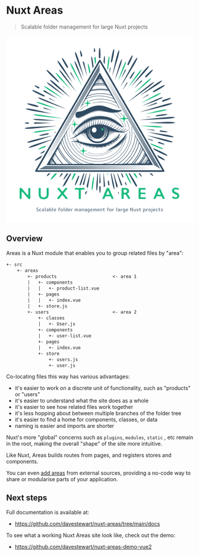 # Nuxt Areas

> Scalable folder management for large Nuxt projects

<p align="center">
  <img src="https://raw.githubusercontent.com/davestewart/nuxt-areas/master/docs/nuxt-areas.png" alt="Nuxt Areas">
</p>


## Overview

Areas is a Nuxt module that enables you to group related files by "area":

```
+- src
    +- areas
        +- products                     <- area 1
        |   +- components
        |   |   +- product-list.vue
        |   +- pages
        |   |   +- index.vue
        |   +- store.js
        +- users                        <- area 2
            +- classes
            |   +- User.js
            +- components
            |   +- user-list.vue
            +- pages
            |   +- index.vue
            +- store
                +- users.js
                +- user.js
```

Co-locating files this way has various advantages:

- it's easier to work on a discrete unit of functionality, such as "products" or "users"
- it's easier to understand what the site does as a whole
- it's easier to see how related files work together
- it's less hopping about between multiple branches of the folder tree
- it's easier to find a home for components, classes, or data 
- naming is easier and imports are shorter

Nuxt's more "global" concerns such as `plugins`, `modules`, `static` , etc remain in the root, making the overall "shape" of the site more intuitive.

Like Nuxt, Areas builds routes from pages, and registers stores and components.

You can even [add areas](./docs/customisation.md#external-areas) from external sources, providing a no-code way to share or modularise parts of your application.

## Next steps

Full documentation is available at:

- https://github.com/davestewart/nuxt-areas/tree/main/docs

To see what a working Nuxt Areas site look like, check out the demo:

- https://github.com/davestewart/nuxt-areas-demo-vue2
